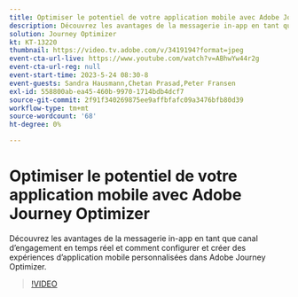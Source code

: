 ```yaml
---
title: Optimiser le potentiel de votre application mobile avec Adobe Journey Optimizer
description: Découvrez les avantages de la messagerie in-app en tant que canal d’engagement en temps réel et comment configurer et créer des expériences d’application mobile personnalisées dans Adobe Journey Optimizer.
solution: Journey Optimizer
kt: KT-13220
thumbnail: https://video.tv.adobe.com/v/3419194?format=jpeg
event-cta-url-live: https://www.youtube.com/watch?v=ABhwYw44r2g
event-cta-url-reg: null
event-start-time: 2023-5-24 08:30-8
event-guests: Sandra Hausmann,Chetan Prasad,Peter Fransen
exl-id: 558800ab-ea45-460b-9970-1714bdb4dcf7
source-git-commit: 2f91f340269875ee9affbfafc09a3476bfb80d39
workflow-type: tm+mt
source-wordcount: '68'
ht-degree: 0%

---
```


# Optimiser le potentiel de votre application mobile avec Adobe Journey Optimizer

Découvrez les avantages de la messagerie in-app en tant que canal d’engagement en temps réel et comment configurer et créer des expériences d’application mobile personnalisées dans Adobe Journey Optimizer.

>[!VIDEO](https://video.tv.adobe.com/v/3419194/?quality=12&learn=on)

